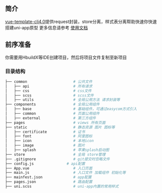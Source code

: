 ## 简介
[vue-template-cli4.0](https://github.com/Eikthymir/vue-my-teamplate-cli3.0)提供request封装，store分离，样式表分离帮助快速你快速搭建uni-app原型
更多信息请参考 [使用文档](https://uniapp.dcloud.io)

## 前序准备
你需要用HbuildX等IDE创建项目，然后将项目文件复制至新项目

### 目录结构
```bash
├── common                     # 公共文件
│   ├── api                    # 所有请求
│   ├── css                    # css文件
│   ├── scss                   # scss文件
│   ├── utils                  # 全局公用方法 请求封装等
├── components                 # 全局公用组件
│   ├── base                   # 基础组件，可通过easycom方式引入
│   ├── common                 # 页面公用组件
│   ├── external               # 第三方组件
├── pages                      # views 所有页面
├── static                     # 静态资源 图片 图标等
│   ├── certificate            # 证书
│   ├── font                   # 阿里图标
│   ├── icon                   # 本地icon
│   ├── image                  # 图片
│   ├── splash                 # 苹果splash启动图
├── store                      # 全局 store管理
├── .gitignore                 # git提交时忽略文件
├── config.js               # api配置
├── App.vue                    # 入口页面
├── main.js                    # 入口文件 加载组件 初始化等
├── mainfest.json              # app配置
├── pages.json                 # 路由配置
├── uni.scss                   # uni-app内置的常用样式
```
